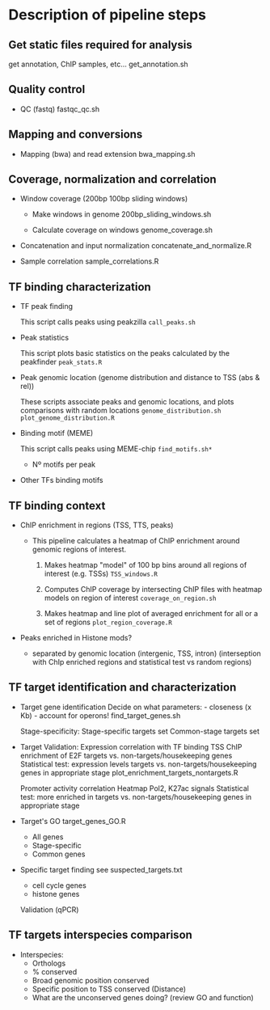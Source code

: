 Description of pipeline steps
=======

## Get static files required for analysis
get annotation, ChIP samples, etc...
get_annotation.sh

## Quality control

- QC (fastq)
fastqc_qc.sh

## Mapping and conversions
- Mapping (bwa) and read extension
bwa_mapping.sh

## Coverage, normalization and correlation
- Window coverage (200bp 100bp sliding windows)
	- Make windows in genome
	200bp_sliding_windows.sh

	- Calculate coverage on windows
	genome_coverage.sh

- Concatenation and input normalization
concatenate_and_normalize.R

- Sample correlation
sample_correlations.R

## TF binding characterization
- TF peak finding 
	
	This script calls peaks using peakzilla
	`call_peaks.sh`

- Peak statistics

	This script plots basic statistics on the peaks calculated by the peakfinder
	`peak_stats.R`

- Peak genomic location (genome distribution and distance to TSS (abs & rel))
	
	These scripts associate peaks and genomic locations, and plots comparisons with random locations
	`genome_distribution.sh`
	`plot_genome_distribution.R`

- Binding motif (MEME)

	This script calls peaks using MEME-chip
	`find_motifs.sh*`
	
	- Nº motifs per peak


- Other TFs binding motifs


## TF binding context
- ChIP enrichment in regions (TSS, TTS, peaks)
	
	- This pipeline calculates a heatmap of ChIP enrichment around genomic regions of interest.

		1. Makes heatmap "model" of 100 bp bins around all regions of interest (e.g. TSSs) `TSS_windows.R`

		2. Computes ChIP coverage by intersecting ChIP files with heatmap models on region of interest `coverage_on_region.sh`

		3. Makes heatmap and line plot of averaged enrichment for all or a set of regions `plot_region_coverage.R`

- Peaks enriched in Histone mods?
	- separated by genomic location (intergenic, TSS, intron)
	(interseption with ChIp enriched regions and statistical test vs random regions)

## TF target identification and characterization
- Target gene identification
	Decide on what parameters:
		- closeness (x Kb)
		- account for operons!
find_target_genes.sh

	Stage-specificity:
		Stage-specific targets set
		Common-stage targets set

- Target Validation:
	Expression correlation with TF binding
		TSS ChIP enrichment of E2F targets vs. non-targets/housekeeping genes
		Statistical test: expression levels targets vs. non-targets/housekeeping genes in appropriate stage
	plot_enrichment_targets_nontargets.R

	Promoter activity correlation
		Heatmap Pol2, K27ac signals
		Statistical test: more enriched in targets vs. non-targets/housekeeping genes in appropriate stage

- Target's GO
target_genes_GO.R
	- All genes
	- Stage-specific
	- Common genes

- Specific target finding
	see suspected_targets.txt
	- cell cycle genes
    - histone genes

    Validation (qPCR)

## TF targets interspecies comparison
- Interspecies:
    - Orthologs
    - % conserved
    - Broad genomic position conserved
    - Specific position to TSS conserved (Distance)
    - What are the unconserved genes doing? (review GO and function)


